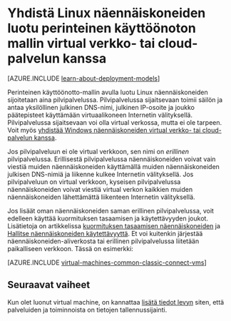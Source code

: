 <properties
    pageTitle="Yhdistä Linux VMs pilvipalvelussa | Microsoft Azure"
    description="Yhdistä Linux näennäiskoneiden luotu Azure pilvipalvelussa tai VPN perinteinen käyttöönottomalli."
    services="virtual-machines-linux"
    documentationCenter=""
    authors="cynthn"
    manager="timlt"
    editor=""
    tags="azure-service-management"/>

<tags
    ms.service="virtual-machines-linux"
    ms.workload="infrastructure-services"
    ms.tgt_pltfrm="vm-linux"
    ms.devlang="na"
    ms.topic="article"
    ms.date="07/06/2016"
    ms.author="cynthn"/>

# <a name="connect-linux-virtual-machines-created-with-the-classic-deployment-model-with-a-virtual-network-or-cloud-service"></a>Yhdistä Linux näennäiskoneiden luotu perinteinen käyttöönoton mallin virtual verkko- tai cloud-palvelun kanssa

[AZURE.INCLUDE [learn-about-deployment-models](../../includes/learn-about-deployment-models-classic-include.md)]

Perinteinen käyttöönotto-mallin avulla luotu Linux näennäiskoneiden sijoitetaan aina pilvipalvelussa. Pilvipalvelussa sijaitsevaan toimii säilön ja antaa yksilöllinen julkinen DNS-nimi, julkinen IP-osoite ja joukko päätepisteet käyttämään virtuaalikoneen Internetin välityksellä. Pilvipalvelussa sijaitsevaan voi olla virtual verkossa, mutta ei ole tarpeen. Voit myös [yhdistää Windows näennäiskoneiden virtual verkko- tai cloud-palvelun kanssa](virtual-machines-windows-classic-connect-vms.md).

Jos pilvipalveluun ei ole virtual verkkoon, sen nimi on *erillinen* pilvipalvelussa. Erillisestä pilvipalvelussa näennäiskoneiden voivat vain viestiä muiden näennäiskoneiden käyttämällä muiden näennäiskoneiden julkisen DNS-nimiä ja liikenne kulkee Internetin välityksellä. Jos pilvipalveluun on virtual verkkoon, kyseisen pilvipalvelussa näennäiskoneiden voivat viestiä virtual verkon kaikkien muiden näennäiskoneiden lähettämättä liikenteen Internetin välityksellä.

Jos lisäät oman näennäiskoneiden saman erillinen pilvipalvelussa, voit edelleen käyttää kuormituksen tasaamisen ja käytettävyyden joukot. Lisätietoja on artikkelissa [kuormituksen tasaamisen näennäiskoneiden](virtual-machines-linux-load-balance.md) ja [Hallitse näennäiskoneiden käytettävyyttä](virtual-machines-linux-manage-availability.md). Et voi kuitenkin järjestää näennäiskoneiden-aliverkosta tai erillinen pilvipalvelussa liitetään paikalliseen verkkoon. Tässä on esimerkki:

[AZURE.INCLUDE [virtual-machines-common-classic-connect-vms](../../includes/virtual-machines-common-classic-connect-vms.md)]

## <a name="next-steps"></a>Seuraavat vaiheet

Kun olet luonut virtual machine, on kannattaa [lisätä tiedot levyn](virtual-machines-linux-classic-attach-disk.md) siten, että palveluiden ja toiminnoista on tietojen tallennussijainti. 




